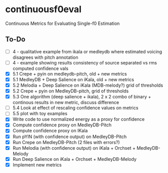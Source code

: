 # continuousf0eval
Continuous Metrics for Evaluating Single-f0 Estimation


## To-Do

- [ ] 4 - qualitative example from ikala or medleydb where estimated voicing disagrees with pitch annotation
- [ ] 4 - example showing results consistency of source separated vs rms computed confidence vals
- [x] 5.1 Crepe + pyin on medleydb-pitch, old + new metrics
- [x] 5.1 MedleyDB + Deep Salience on iKala, old + new metrics
- [x] 5.2 Melodia + Deep Salience on iKala (MDB-melody?) grid of thresholds
- [x] 5.2 Crepe + pyin on MedleyDB-pitch, grid of thresholds
- [x] 5.3 One algorithm (deep salience + ikala), 2 x 2 combo of binary + continous results in new metric, discuss difference
- [ ] 5.4 Look at effect of rescaling confidence values on metrics
- [ ] 5.5 plot with toy examples
- [x] Write code to use normalized energy as a proxy for confidence
- [x] Compute confidence proxy on MedleyDB-Pitch
- [x] Compute confidence proxy on IKala
- [x] Run pYIN (with confidence output) on MedleyDB-Pitch
- [x] Run Crepe on MedleyDB-Pitch (2 files with errors?)
- [x] Run Melodia (with confidence output) on iKala + Orchset + MedleyDB-Melody
- [x] Run Deep Salience on iKala + Orchset + MedleyDB-Melody
- [x] Implement new metrics
